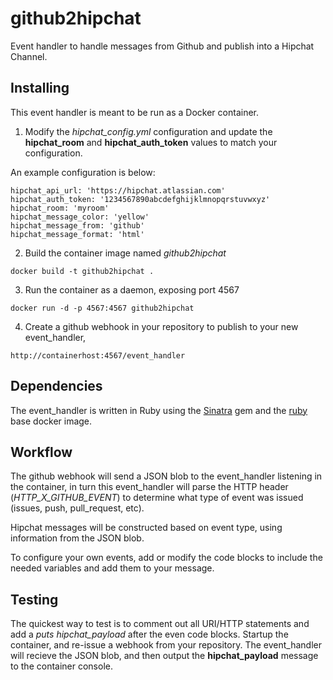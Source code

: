 github2hipchat
============

Event handler to handle messages from Github and publish into a Hipchat Channel.

## Installing

This event handler is meant to be run as a Docker container.

1. Modify the *hipchat_config.yml* configuration and update the **hipchat_room** and **hipchat_auth_token** values to match your configuration.

An example configuration is below:
```
hipchat_api_url: 'https://hipchat.atlassian.com'
hipchat_auth_token: '1234567890abcdefghijklmnopqrstuvwxyz'
hipchat_room: 'myroom'
hipchat_message_color: 'yellow'
hipchat_message_from: 'github'
hipchat_message_format: 'html'
```

2. Build the container image named *github2hipchat*
```
docker build -t github2hipchat .
```

3. Run the container as a daemon, exposing port 4567
```
docker run -d -p 4567:4567 github2hipchat
```

4. Create a github webhook in your repository to publish to your new event_handler,
```
http://containerhost:4567/event_handler
```

## Dependencies

The event_handler is written in Ruby using the [Sinatra](http://www.sinatrarb.com/) gem and the [ruby](https://hub.docker.com/_/ruby/) base docker image.

## Workflow

The github webhook will send a JSON blob to the event_handler listening in the container, in turn this event_handler will parse the HTTP header (*HTTP_X_GITHUB_EVENT*) to determine what type of event was issued (issues, push, pull_request, etc).

Hipchat messages will be constructed based on event type, using information from the JSON blob.

To configure your own events, add or modify the code blocks to include the needed variables and add them to your message.

## Testing

The quickest way to test is to comment out all URI/HTTP statements and add a *puts hipchat_payload* after the even code blocks. Startup the container, and re-issue a webhook from your repository. The event_handler will recieve the JSON blob, and then output the **hipchat_payload** message to the container console.
